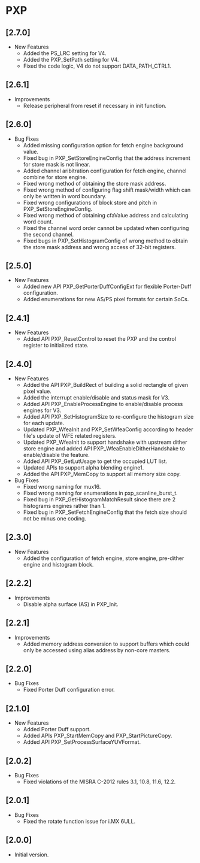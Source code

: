 # PXP

## [2.7.0]

- New Features
  - Added the PS_LRC setting for V4.
  - Added the PXP_SetPath setting for V4.
  - Fixed the code logic, V4 do not support DATA_PATH_CTRL1.

## [2.6.1]

- Improvements
  - Release peripheral from reset if necessary in init function.

## [2.6.0]

- Bug Fixes
  - Added missing configuration option for fetch engine background value.
  - Fixed bug in PXP_SetStoreEngineConfig that the address increment for store mask is not
    linear.
  - Added channel aribitration configuration for fetch engine, channel combine for store engine.
  - Fixed wrong method of obtaining the store mask address.
  - Fixed wrong method of configuring flag shift mask/width which can only be written in word boundary.
  - Fixed wrong configurations of block store and pitch in PXP_SetStoreEngineConfig.
  - Fixed wrong method of obtaining cfaValue address and calculating word count.
  - Fixed the channel word order cannot be updated when configuring the second channel.
  - Fixed bugs in PXP_SetHistogramConfig of wrong method to obtain the store mask address and wrong
    access of 32-bit registers.

## [2.5.0]

- New Features
  - Added new API PXP_GetPorterDuffConfigExt for flexible Porter-Duff configuration.
  - Added enumerations for new AS/PS pixel formats for certain SoCs.

## [2.4.1]

- New Features
  - Added API PXP_ResetControl to reset the PXP and the control register to initialized state.

## [2.4.0]

- New Features
  - Added the API PXP_BuildRect of building a solid rectangle of given pixel value.
  - Added the interrupt enable/disable and status mask for V3.
  - Added API PXP_EnableProcessEngine to enable/disable process engines for V3.
  - Added API PXP_SetHistogramSize to re-configure the histogram size for each update.
  - Updated PXP_WfeaInit and PXP_SetWfeaConfig according to header file's update of WFE related registers.
  - Updated PXP_WfeaInit to support handshake with upstream dither store engine and added API
    PXP_WfeaEnableDitherHandshake to enable/disable the feature.
  - Added API PXP_GetLutUsage to get the occupied LUT list.
  - Updated APIs to support alpha blending engine1.
  - Added the API PXP_MemCopy to support all memory size copy.
- Bug Fixes
  - Fixed wrong naming for mux16.
  - Fixed wrong naming for enumerations in pxp_scanline_burst_t.
  - Fixed bug in PXP_GetHistogramMatchResult since there are 2 histograms engines rather than 1.
  - Fixed bug in PXP_SetFetchEngineConfig that the fetch size should not be minus one coding.

## [2.3.0]

- New Features
  - Added the configuration of fetch engine, store engine, pre-dither engine
    and histogram block.

## [2.2.2]

- Improvements
  - Disable alpha surface (AS) in PXP_Init.

## [2.2.1]

- Improvements
  - Added memory address conversion to support buffers which could only be
    accessed using alias address by non-core masters.

## [2.2.0]

- Bug Fixes
  - Fixed Porter Duff configuration error.

## [2.1.0]

- New Features
  - Added Porter Duff support.
  - Added APIs PXP_StartMemCopy and PXP_StartPictureCopy.
  - Added API PXP_SetProcessSurfaceYUVFormat.

## [2.0.2]

- Bug Fixes
  - Fixed violations of the MISRA C-2012 rules 3.1, 10.8, 11.6, 12.2.

## [2.0.1]

- Bug Fixes
  - Fixed the rotate function issue for i.MX 6ULL.

## [2.0.0]

- Initial version.
